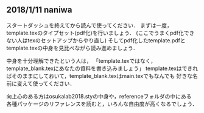 ## 2018/1/11 naniwa
スタートダッシュを終えてから読んで使ってください．
まずは一度，template.texのタイプセット(pdf化)を行いましょう．
(ここでうまくpdf化できない人はtexのセットアップからやり直し)
そしてpdf化したtemplate.pdfとtemplate.texの中身を見比べながら読み進めましょう．

中身を十分理解できたという人は，
「template.texではなく，template_blank.texにあなたの資料を書き込みましょう」
template.texはできればそのままにしておいて，template_blank.texはmain.texでもなんでも
好きな名前に変えて使ってください．

向上心のある方はosukalab2018.styの中身や，referenceフォルダの中にある
各種パッケージのリファレンスを読むと，いろんな自由度が高くなるでしょう．
